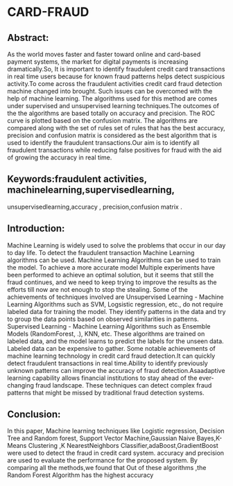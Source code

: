 # CARD-FRAUD

## Abstract:
As the world moves faster and faster toward online and card-based 
payment systems, the market for digital payments is increasing 
dramatically.So, It is important to identify fraudulent credit card 
transactions in real time users because for known fraud patterns helps 
detect suspicious activity.To come across the fraudulent activities credit 
card fraud detection machine changed into brought. Such issues can 
be overcomed with the help of machine learning. The algorithms used for 
this method are comes under supervised and unsupervised learning 
techniques.The outcomes of the the algorithms are based totally on 
accuracy and precision. The ROC curve is plotted based on the confusion 
matrix. The algorithms are compared along with the set of rules set of 
rules that has the best accuracy, precision and confusion 
matrix is considered as the best algorithm that is used to identify the 
fraudulent transactions.Our aim is to identify all fraudulent 
transactions while reducing false positives for fraud with the aid 
of growing the accuracy in real time.

## Keywords:fraudulent activities, machinelearning,supervisedlearning, 
unsupervisedlearning,accuracy , precision,confusion matrix .

## Introduction:
Machine Learning is widely used to solve the problems that occur in 
our day to day life. To detect the fraudulent transaction Machine Learning 
algorithms can be used. Machine Learning Algorithms can be used to train 
the model. To achieve a more accurate model Multiple experiments have 
been performed to achieve an optimal solution, but it seems that still the 
fraud continues, and we need to keep trying to improve the results as the 
efforts till now are not enough to stop the stealing.
Some of the achievements of techniques involved are Unsupervised 
Learning - Machine Learning Algorithms such as SVM, Logsistic 
regression, etc., do not require labeled data for training the model. They 
identify patterns in the data and try to group the data points based on 
observed similarities in patterns. Supervised Learning - Machine 
Learning Algorithms such as Ensemble Models (RandomForest, .), KNN,
etc. These algorithms are trained on labeled data, and the model learns to 
predict the labels for the unseen data. Labeled data can be expensive to 
gather.
Some notable achievements of machine learning technology in credit 
card fraud detection.It can quickly detect fraudulent transactions in real 
time.Ability to identify previously unknown patterns can improve the 
accuracy of fraud detection.Asaadaptive learning capability allows financial 
institutions to stay ahead of the ever-changing fraud landscape. These 
techniques can detect complex fraud patterns that might be missed by 
traditional fraud detection systems.

## Conclusion:
In this paper, Machine learning techniques like Logistic regression, 
Decision Tree and Random forest, Support Vector Machine,Gaussian 
Naive Bayes,K-Means Clustering ,K NearestNeighbors 
Classifier,adaBoost,GradientBoost were used to detect the fraud in credit 
card system. accuracy and precision are used to evaluate the performance 
for the proposed system.
By comparing all the methods,we found that Out of these algorithms ,the 
Random Forest Algorithm has the highest accuracy
